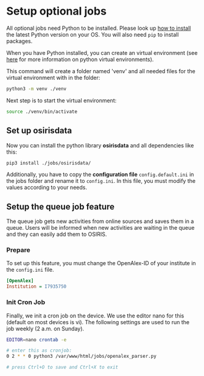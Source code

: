 
# Setup optional jobs

All optional jobs need Python to be installed. Please look up [how to install](https://wiki.python.org/moin/BeginnersGuide/Download) the latest Python version on your OS. You will also need `pip` to install packages.

When you have Python installed, you can create an virtual environment (see [here](https://docs.python.org/3/library/venv.html) for more information on python virtual environments). 

This command will create a folder named 'venv' and all needed files for the virtual environment with in the folder:

```bash
python3 -m venv ./venv
```

Next step is to start the virtual environment:

```bash
source ./venv/bin/activate
```

## Set up osirisdata

Now you can install the python library **osirisdata** and all dependencies like this:

```bash
pip3 install ./jobs/osirisdata/
```

Additionally, you have to copy the **configuration file** `config.default.ini` in the jobs folder and rename it to `config.ini`. 
In this file, you must modify the values according to your needs. 


## Setup the queue job feature

The queue job gets new activities from online sources and saves them in a queue. Users will be informed when new activities are waiting in the queue and they can easily add them to OSIRIS.


### Prepare

To set up this feature, you must change the OpenAlex-ID of your institute in the `config.ini` file.

```ini
[OpenAlex]
Institution = I7935750
```

### Init Cron Job

Finally, we init a cron job on the device. We use the editor nano for this (default on most devices is vi). The following settings are used to run the job weekly (2 a.m. on Sunday).

```bash
EDITOR=nano crontab -e 

# enter this as cronjob:
0 2 * * 0 python3 /var/www/html/jobs/openalex_parser.py

# press Ctrl+O to save and Ctrl+X to exit
```
